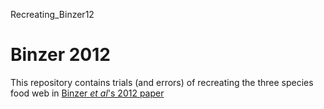 Recreating_Binzer12

# Binzer 2012

This repository contains trials (and errors) of recreating the three species food web in [Binzer _et al_'s 2012 paper](https://royalsocietypublishing.org/doi/abs/10.1098/rstb.2012.0230)
